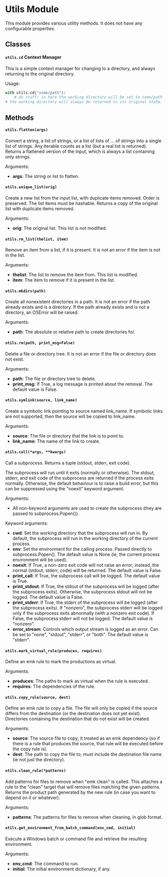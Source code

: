 Utils Module
============

This module provides various utility methods. It does not have any configurable properties.

Classes
-------

#### `utils.cd` Context Manager
This is a simple context manager for changing to a directory, and always returning to the original directory.

Usage:
```python
with utils.cd("some/path"):
    # do stuff; in here the working directory will be set to some/path
# the working directory will always be returned to its original state.
```

Methods
-------

#### `utils.flatten(args)`
Convert a string, a list of strings, or a list of lists of ... of strings into a single list of strings. Any iterable counts
as a list (but a real list is returned). Returns a flattened version of the input, which is always a list containing only strings.

Arguments:
 * **args**: The string or list to flatten.

#### `utils.unique_list(orig)`
Create a new list from the input list, with duplicate items removed. Order is preserved. The list items must be hashable.
Returns a copy of the original list with duplicate items removed.

Arguments:
 * **orig**: The original list. This list is not modified.

#### `utils.rm_list(thelist, item)`
Remove an item from a list, if it is present. It is not an error if the item is not in the list.

Arguments:
 * **thelist**: The list to remove the item from. This list is modified.
 * **item**: The item to remove if it is present in the list.

#### `utils.mkdirs(path)`
Create all nonexistent directories in a path. It is not an error if the path already exists and is a directory.
If the path already exists and is not a directory, an OSError will be raised.

Arguments:
 * **path**: The absolute or relative path to create directories for.

#### `utils.rm(path, print_msg=False)`
Delete a file or directory tree. It is not an error if the file or directory does not exist.

Arguments:
 * **path**: The file or directory tree to delete.
 * **print_msg**: If True, a log message is printed about the removal. The default value is False.

#### `utils.symlink(source, link_name)`
Create a symbolic link pointing to source named link_name.  If symbolic links are not supported, then the source will be copied to link_name.

Arguments:
  * **source**: The file or directory that the link is to point to.
  * **link_name**: The name of the link to create.

#### `utils.call(*args, **kwargs)`
Call a subprocess. Returns a tuple (stdout, stderr, exit code).

The subprocess will run until it exits (normally or otherwise). The stdout, stderr, and exit code of the
subprocess are returned if the process exits normally. Otherwise, the default behaviour is to raise a build error,
but this can be suppressed using the "noexit" keyword argument.

Arguments:
 * All non-keyword arguments are used to create the subprocess (they are passed to subprocess.Popen()).

Keyword arguments:
 * **cwd**: Set the working directory that the subprocess will run in. By default, the subprocess will run
            in the working directory of the current process.
 * **env**: Set the environment for the calling process. Passed directly to subprocess.Popen().
            The default value is None (ie, the current process environment will be used).
 * **noexit**: If True, a non-zero exit code will not raise an error; instead, the normal (stdout, stderr, code) will
               be returned. The default value is False.
 * **print_call**: If True, the subprocess call will be logged. The default value is True.
 * **print_stdout**: If True, the stdout of the subprocess will be logged (after the subprocess exits). Otherwise,
                     the subprocess stdout will not be logged. The default value is False.
 * **print_stderr**: If True, the stderr of the subprocess will be logged (after the subprocess exits). If "nonzero",
                     the subprocess stderr will be logged only if the subprocess exits abnormally (with a nonzero exit code).
                     If False, the subprocess stderr will not be logged. The default value is "nonzero".
 * **error_stream**: Controls which output stream is logged as an error. Can be set to "none", "stdout", "stderr", or "both".
			         The default value is "stderr".

#### `utils.mark_virtual_rule(produces, requires)`
Define an emk rule to mark the productions as virtual.

Arguments:
 * **produces**: The paths to mark as virtual when the rule is executed.
 * **requires**: The dependencies of the rule.

#### `utils.copy_rule(source, dest)`
Define an emk rule to copy a file. The file will only be copied if the source differs from the destination (or the destination does not yet exist).
Directories containing the destination that do not exist will be created.

Arguments:
 * **source**: The source file to copy; it treated as an emk dependency (so if there is a rule that produces the source,
               that rule will be executed before the copy rule is).
 * **dest**: The path to copy the file to; must include the destination file name (ie not just the directory).

#### `utils.clean_rule(*patterns)`
Add patterns for files to remove when "emk clean" is called. This attaches a rule to the "clean" target that will remove files matching the given patterns.
Returns the product path generated by the new rule (in case you want to depend on it or whatever).

Arguments:
 * **patterns**: The patterns for files to remove when cleaning, in glob format.

#### `utils.get_environment_from_batch_command(env_cmd, initial)`
Execute a Windows batch or command file and retrieve the resulting environment.

Arguments:
 * **env_cmd**: The command to run.
 * **initial**: The initial environment dictionary, if any.
